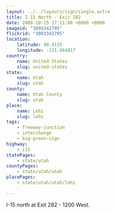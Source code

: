 ```yaml
---
layout: ../../layouts/sign/single.astro
title: I-15 North - Exit 282
date: 2008-10-25 17:11:08 +0000 +0000
imageid: "3093342795"
flickrid: "3093342795"
location:
    latitude: 40.4115
    longitude: -111.864817
country:
    name: United States
    slug: united-states
state:
    name: Utah
    slug: utah
county:
    name: Utah County
    slug: utah
place:
    name: Lehi
    slug: lehi
tags:
    - freeway-junction
    - interchange
    - big-green-sign
highway:
    - i15
statePages:
    - state/utah
countyPages:
    - state/utah/utah
placePages:
    - state/utah/utah/lehi

---
```

I-15 north at Exit 282 - 1200 West.